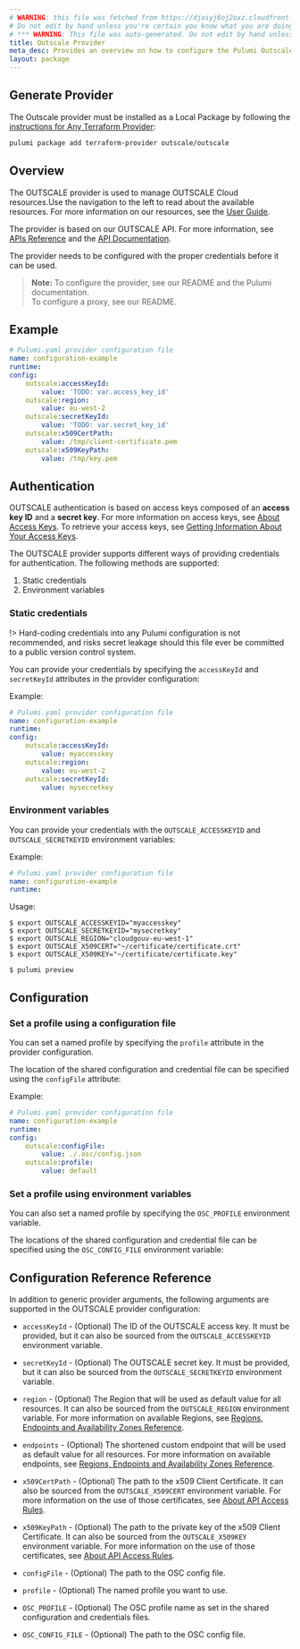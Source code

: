 ```yaml
---
# WARNING: this file was fetched from https://djoiyj6oj2oxz.cloudfront.net/docs/registry.opentofu.org/outscale/outscale/1.1.1/index.md
# Do not edit by hand unless you're certain you know what you are doing!
# *** WARNING: This file was auto-generated. Do not edit by hand unless you're certain you know what you are doing! ***
title: Outscale Provider
meta_desc: Provides an overview on how to configure the Pulumi Outscale provider.
layout: package
---
```


## Generate Provider

The Outscale provider must be installed as a Local Package by following the [instructions for Any Terraform Provider](https://www.pulumi.com/registry/packages/terraform-provider/):

```bash
pulumi package add terraform-provider outscale/outscale
```
## Overview

The OUTSCALE provider is used to manage OUTSCALE Cloud resources.Use the navigation to the left to read about the available resources. For more information on our resources, see the [User Guide](https://docs.outscale.com/en/userguide/Home.html).

The provider is based on our OUTSCALE API. For more information, see [APIs Reference](https://docs.outscale.com/en/userguide/OUTSCALE-APIs-Reference.html) and the [API Documentation](https://docs.outscale.com/api).

The provider needs to be configured with the proper credentials before it can be used.

> **Note:**
To configure the provider, see our README and the Pulumi documentation. <br />
To configure a proxy, see our README.
## Example

```yaml
# Pulumi.yaml provider configuration file
name: configuration-example
runtime:
config:
    outscale:accessKeyId:
        value: 'TODO: var.access_key_id'
    outscale:region:
        value: eu-west-2
    outscale:secretKeyId:
        value: 'TODO: var.secret_key_id'
    outscale:x509CertPath:
        value: /tmp/client-certificate.pem
    outscale:x509KeyPath:
        value: /tmp/key.pem

```
## Authentication

OUTSCALE authentication is based on access keys composed of an **access key ID** and a **secret key**.
For more information on access keys, see [About Access Keys](https://docs.outscale.com/en/userguide/About-Access-Keys.html).
To retrieve your access keys, see [Getting Information About Your Access Keys](https://docs.outscale.com/en/userguide/Getting-Information-About-Your-Access-Keys.html).

The OUTSCALE provider supports different ways of providing credentials for authentication. The following methods are supported:

1. Static credentials
2. Environment variables
### Static credentials

!> Hard-coding credentials into any Pulumi configuration is not recommended, and risks secret leakage should this file ever be committed to a public version control system.

You can provide your credentials by specifying the `accessKeyId` and `secretKeyId` attributes in the provider configuration:

Example:

```yaml
# Pulumi.yaml provider configuration file
name: configuration-example
runtime:
config:
    outscale:accessKeyId:
        value: myaccesskey
    outscale:region:
        value: eu-west-2
    outscale:secretKeyId:
        value: mysecretkey

```
### Environment variables

You can provide your credentials with the `OUTSCALE_ACCESSKEYID` and `OUTSCALE_SECRETKEYID` environment variables:

Example:

```yaml
# Pulumi.yaml provider configuration file
name: configuration-example
runtime:

```

Usage:

```console
$ export OUTSCALE_ACCESSKEYID="myaccesskey"
$ export OUTSCALE_SECRETKEYID="mysecretkey"
$ export OUTSCALE_REGION="cloudgouv-eu-west-1"
$ export OUTSCALE_X509CERT="~/certificate/certificate.crt"
$ export OUTSCALE_X509KEY="~/certificate/certificate.key"

$ pulumi preview
```
## Configuration
### Set a profile using a configuration file

You can set a named profile by specifying the `profile` attribute in the provider configuration.

The location of the shared configuration and credential file can be specified using the `configFile` attribute:

Example:

```yaml
# Pulumi.yaml provider configuration file
name: configuration-example
runtime:
config:
    outscale:configFile:
        value: ./.osc/config.json
    outscale:profile:
        value: default

```
### Set a profile using environment variables

You can also set a named profile by specifying the `OSC_PROFILE` environment variable.

The locations of the shared configuration and credential file can be specified using the `OSC_CONFIG_FILE` environment variable:
## Configuration Reference Reference

In addition to generic provider arguments, the following arguments are supported in the OUTSCALE provider configuration:

* `accessKeyId` - (Optional) The ID of the OUTSCALE access key. It must be provided, but it can also be sourced from the `OUTSCALE_ACCESSKEYID` environment variable.

* `secretKeyId` - (Optional) The OUTSCALE secret key. It must be provided, but it can also be sourced from the `OUTSCALE_SECRETKEYID` environment variable.

* `region` - (Optional) The Region that will be used as default value for all resources. It can also be sourced from the `OUTSCALE_REGION` environment variable. For more information on available Regions, see [Regions, Endpoints and Availability Zones Reference](https://docs.outscale.com/en/userguide/Regions-Endpoints-and-Availability-Zones-Reference.html).

* `endpoints` - (Optional) The shortened custom endpoint that will be used as default value for all resources. For more information on available endpoints, see [Regions, Endpoints and Availability Zones Reference](https://docs.outscale.com/en/userguide/Regions-Endpoints-and-Availability-Zones-Reference.html).

* `x509CertPath` - (Optional) The path to the x509 Client Certificate. It can also be sourced from the `OUTSCALE_X509CERT` environment variable. For more information on the use of those certificates, see [About API Access Rules](https://docs.outscale.com/en/userguide/About-API-Access-Rules.html).

* `x509KeyPath` - (Optional) The path to the private key of the x509 Client Certificate. It can also be sourced from the `OUTSCALE_X509KEY` environment variable. For more information on the use of those certificates, see [About API Access Rules](https://docs.outscale.com/en/userguide/About-API-Access-Rules.html).

* `configFile` - (Optional) The path to the OSC config file.

* `profile` - (Optional) The named profile you want to use.

* `OSC_PROFILE` - (Optional) The OSC profile name as set in the shared configuration and credentials files.

* `OSC_CONFIG_FILE` - (Optional) The path to the OSC config file.